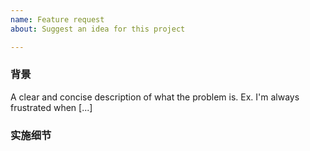 ```yaml
---
name: Feature request
about: Suggest an idea for this project

---
```


### 背景
A clear and concise description of what the problem is. Ex. I'm always frustrated when [...]

### 实施细节

<!-- 明确而简洁地描述你想要发生的事情 -->
